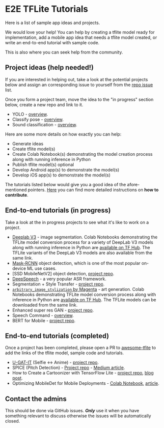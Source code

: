 # E2E TFLite Tutorials

Here is a list of sample app ideas and projects.

We would love your help! You can help by creating a tflite model ready for implementation, add a mobile app idea that needs a tflite model created, or write an end-to-end tutorial with sample code. 

This is also where you can seek help from the community.


## Project ideas (help needed!)
If you are interested in helping out, take a look at the potential projects below and assign an corresponding issue to yourself from the [repo issue](https://github.com/ml-gde/e2e-tflite-tutorials/issues) list.

Once you form a project team, move the idea to the "in progress" section below, create a new repo and link to it. 

* YOLO - [overview](overviews/yolo.md).
* Classify pose - [overview](overviews/classify_pose.md).
* Sound classification - [overview](overviews/classify_sound.md).

Here are some more details on how exactly you can help:

* Generate ideas
* Create tflite model(s)
* Create Colab Notebook(s) demonstrating the model creation process along with running inference in Python
* Publish tflite model(s) optional
* Develop Android app(s) to demonstrate the model(s)
* Develop iOS app(s) to demonstrate the model(s)

The tutorials listed below would give you a good idea of the afore-mentioned pointers. [Here](https://github.com/ml-gde/e2e-tflite-tutorials/wiki/How-to-contribute-to-the-E2E-TFLite-Tutorials%3F) you can find more detailed instructions on **how to contribute**. 

## End-to-end tutorials (in progress)
Take a look at the in progress projects to see what it's like to work on a project.

* [Deeplab V3](https://github.com/tensorflow/models/tree/master/research/deeplab ) - image segmentation. Colab Notebooks demonstrating the TFLite model conversion process for a variety of DeepLab V3 models along with running inference in Python are [available on TF Hub](https://tfhub.dev/s?module-type=image-segmentation&publisher=sayakpaul). The TFLite variants of the DeepLab V3 models are also available from the same link. 
* [Mask-RCNN](https://github.com/matterport/Mask_RCNN ) object detection, which is one of the most popular on-device ML use cases.
* [SSD MobileNetV2] object detection, [project repo](https://github.com/sayakpaul/E2E-Object-Detection-in-TFLite).
* [DeepSpeech](https://github.com/mozilla/DeepSpeech) - a very popular ASR framework.
* Segmentation + Style Transfer - [project repo](https://github.com/margaretmz/segmentation-style-transfer).
* [`arbitrary_image_stylization` by Magenta](https://github.com/magenta/magenta/tree/f3b66aa1354cd933f0e9757a567cc9a3d2d03297/magenta/models/arbitrary_image_stylization) - art generation. Colab Notebooks demonstrating TFLite model conversion process along with inference in Python are [available on TF Hub](https://tfhub.dev/sayakpaul/lite-model/arbitrary-image-stylization-inceptionv3/dr/predict/1). The TFLite models can be downloaded from the same link. 
* Enhanced super res GAN - [project repo](https://github.com/margaretmz/esrgan-e2e-tflite-tutorial).
* Speech Command - [overview](overviews/speech_command.md).
* BERT for Mobile - [project repo](https://github.com/sayakpaul/BERT-for-Mobile).

## End-to-end tutorials (completed)

Once a project has been completed, please open a PR to [awesome-tfite](https://github.com/margaretmz/awesome-tflite) to add the links of the tflite model, sample code and tutorials.
* [U-GAT-IT](https://github.com/taki0112/UGATIT) (Selfie <-> Anime) - [project repo](https://github.com/margaretmz/selfie2anime-e2e-tutorial).
* SPICE (Pitch Detection) - [Project repo](https://github.com/farmaker47/Pitch_Estimator) - [Medium article](https://medium.com/@farmaker47/estimating-musical-scores-pitch-in-android-with-tensorflows-spice-model-4d712ded96f8).
* How to Create a Cartoonizer with TensorFlow Lite - [project repo](https://github.com/margaretmz/Cartoonizer-with-TFLite/), [blog post](https://blog.tensorflow.org/2020/09/how-to-create-cartoonizer-with-tf-lite.html).
* Optimizing MobileDet for Mobile Deployments - [Colab Notebook](https://colab.research.google.com/github/sayakpaul/Adventures-in-TensorFlow-Lite/blob/master/MobileDet_Conversion_TFLite.ipynb), [article](https://sayak.dev/mobiledet-optimization/).

## Contact the admins

This should be done via GitHub issues. ***Only*** use it when you have something relevant to discuss otherwise the issues will be automatically closed. 
